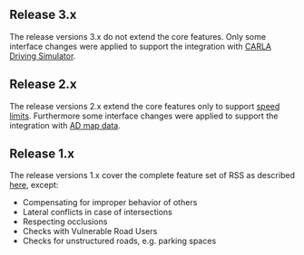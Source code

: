 
## Release 3.x

The release versions 3.x do not extend the core features. Only some interface changes were applied to support the integration with [CARLA Driving Simulator](https://github.com/carla-simulator/carla/blob/master/Docs/adv_rss.md).

## Release 2.x

The release versions 2.x extend the core features only to support [speed limits](https://intel.github.io/ad-rss-lib/ad_rss_map_integration/ConstructRSSScenes/index.html#considerspeedlimits).
Furthermore some interface changes were applied to support the integration with [AD map data](ad_rss_map_integration/Main.md).

## Release 1.x

The release versions 1.x cover the complete feature set of RSS as described [here](https://arxiv.org/abs/1708.06374),
except:

* Compensating for improper behavior of others
* Lateral conflicts in case of intersections
* Respecting occlusions
* Checks with Vulnerable Road Users
* Checks for unstructured roads, e.g. parking spaces
